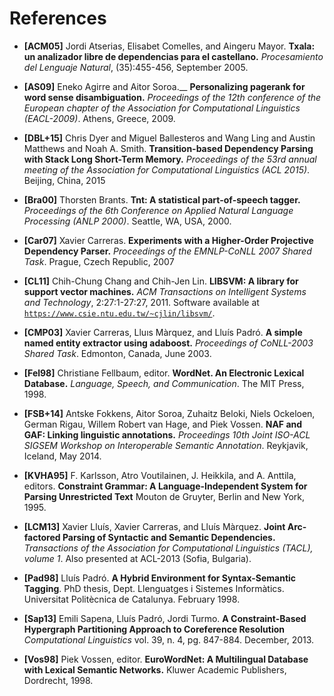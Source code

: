 # References

* __\[ACM05\]__ Jordi Atserias, Elisabet Comelles, and Aingeru Mayor.
  __Txala: un analizador libre de dependencias para el castellano.__
  _Procesamiento del Lenguaje Natural_, (35):455-456, September 2005.

* __\[AS09\]__ Eneko Agirre and Aitor Soroa.__
  __Personalizing pagerank for word sense disambiguation.__
  _Proceedings of the 12th conference of the European chapter of the Association for Computational Linguistics (EACL-2009)_.
  Athens, Greece, 2009.

* __\[DBL+15\]__ Chris Dyer and Miguel Ballesteros and Wang Ling and Austin Matthews and Noah A. Smith.
  __Transition-based Dependency Parsing with Stack Long Short-Term Memory.__
  _Proceedings of the 53rd annual meeting of the Association for Computational Linguistics (ACL 2015)_.
  Beijing, China, 2015
  
* __\[Bra00\]__ Thorsten Brants.
  __Tnt: A statistical part-of-speech tagger.__
  _Proceedings of the 6th Conference on Applied Natural Language Processing (ANLP 2000)_.
  Seattle, WA, USA, 2000.

* __\[Car07\]__ Xavier Carreras.
  __Experiments with a Higher-Order Projective Dependency Parser.__
  _Proceedings of the EMNLP-CoNLL 2007 Shared Task_.
  Prague, Czech Republic, 2007

* __\[CL11\]__ Chih-Chung Chang and Chih-Jen Lin.
  __LIBSVM: A library for support vector machines.__
  _ACM Transactions on Intelligent Systems and Technology_, 2:27:1-27:27, 2011.
  Software available at [`https://www.csie.ntu.edu.tw/~cjlin/libsvm/`](https://www.csie.ntu.edu.tw/~cjlin/libsvm/).

* __\[CMP03\]__ Xavier Carreras, Lluıs Màrquez, and Lluís Padró.
  __A simple named entity extractor using adaboost.__
  _Proceedings of CoNLL-2003 Shared Task_.
  Edmonton, Canada, June 2003.

* __\[Fel98\]__ Christiane Fellbaum, editor.
  __WordNet. An Electronic Lexical Database.__
  _Language, Speech, and Communication_.
  The MIT Press, 1998.

* __\[FSB+14\]__ Antske Fokkens, Aitor Soroa, Zuhaitz Beloki, Niels Ockeloen, German Rigau, Willem Robert van Hage, and Piek Vossen.
  __NAF and GAF: Linking linguistic annotations.__
  _Proceedings 10th Joint ISO-ACL SIGSEM Workshop on Interoperable Semantic Annotation_.
  Reykjavik, Iceland, May 2014.

* __\[KVHA95\]__ F. Karlsson, Atro Voutilainen, J. Heikkila, and A. Anttila, editors.
  __Constraint Grammar: A Language-Independent System for Parsing Unrestricted Text__
  Mouton de Gruyter, Berlin and New York, 1995.

* __\[LCM13\]__ Xavier Lluís, Xavier Carreras, and Lluís Màrquez.
  __Joint Arc-factored Parsing of Syntactic and Semantic Dependencies.__
  _Transactions of the Association for Computational Linguistics (TACL), volume 1_.
  Also presented at ACL-2013 (Sofia, Bulgaria).

* __\[Pad98\]__ Lluís Padró.
  __A Hybrid Environment for Syntax-Semantic Tagging__.
  PhD thesis, Dept. Llenguatges i Sistemes Informàtics. Universitat Politècnica de Catalunya. February 1998. 

* __\[Sap13\]__ Emili Sapena, Lluís Padró, Jordi Turmo.
  __A Constraint-Based Hypergraph Partitioning Approach to Coreference Resolution__
  _Computational Linguistics_ vol. 39, n. 4, pg. 847-884. December, 2013.

* __\[Vos98\]__ Piek Vossen, editor.
  __EuroWordNet: A Multilingual Database with Lexical Semantic Networks.__
  Kluwer Academic Publishers, Dordrecht, 1998.

